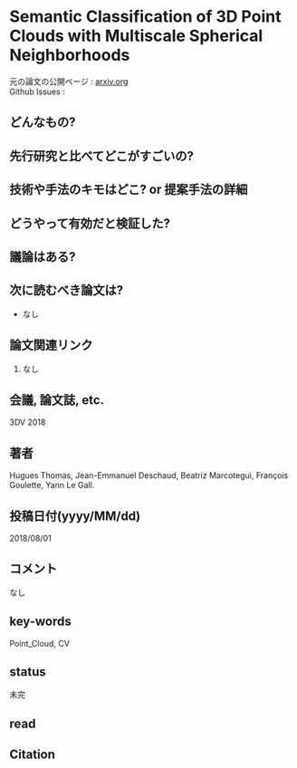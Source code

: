 # Semantic Classification of 3D Point Clouds with Multiscale Spherical Neighborhoods

元の論文の公開ページ : [arxiv.org](https://arxiv.org/abs/1808.00495)  
Github Issues : 

## どんなもの?

## 先行研究と比べてどこがすごいの?

## 技術や手法のキモはどこ? or 提案手法の詳細

## どうやって有効だと検証した?

## 議論はある?

## 次に読むべき論文は?
- なし

## 論文関連リンク
1. なし

## 会議, 論文誌, etc.
3DV 2018

## 著者
Hugues Thomas, Jean-Emmanuel Deschaud, Beatriz Marcotegui, François Goulette, Yann Le Gall.

## 投稿日付(yyyy/MM/dd)
2018/08/01

## コメント
なし

## key-words
Point_Cloud, CV

## status
未完

## read

## Citation
